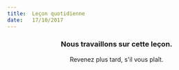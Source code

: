 ```yaml
---
title:  Leçon quotidienne
date:   17/10/2017
---
```


### <center>Nous travaillons sur cette leçon.</center>
<center>Revenez plus tard, s'il vous plaît.</center>